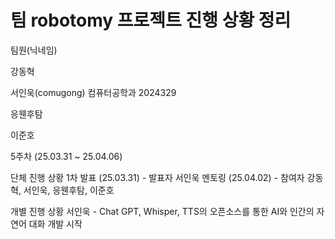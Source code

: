 # 팀 robotomy 프로젝트 진행 상황 정리

팀원(닉네임)

강동혁

서인욱(comugong) 컴퓨터공학과 2024329

응웬후탐

이준호


5주차 (25.03.31 ~ 25.04.06)

단체 진행 상황
1차 발표 (25.03.31) - 발표자 서인욱
멘토링 (25.04.02) - 참여자 강동혁, 서인욱, 응웬후탐, 이준호

개별 진행 상황
서인욱 - Chat GPT, Whisper, TTS의 오픈소스를 통한 AI와 인간의 자연어 대화 개발 시작
